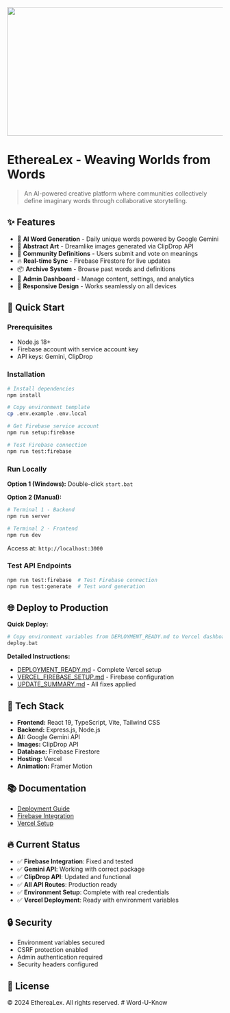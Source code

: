 <div align="center">
<img width="1200" height="300" alt="GHBanner" src="https://github.com/user-attachments/assets/0aa67016-6eaf-458a-adb2-6e31a0763ed6" />
</div>

# EthereaLex - Weaving Worlds from Words

> An AI-powered creative platform where communities collectively define imaginary words through collaborative storytelling.

## ✨ Features

- 🤖 **AI Word Generation** - Daily unique words powered by Google Gemini
- 🎨 **Abstract Art** - Dreamlike images generated via ClipDrop API
- 💬 **Community Definitions** - Users submit and vote on meanings
- 🔥 **Real-time Sync** - Firebase Firestore for live updates
- 📦 **Archive System** - Browse past words and definitions
- 🎯 **Admin Dashboard** - Manage content, settings, and analytics
- 📱 **Responsive Design** - Works seamlessly on all devices

## 🚀 Quick Start

### Prerequisites
- Node.js 18+
- Firebase account with service account key
- API keys: Gemini, ClipDrop

### Installation

```bash
# Install dependencies
npm install

# Copy environment template
cp .env.example .env.local

# Get Firebase service account
npm run setup:firebase

# Test Firebase connection
npm run test:firebase
```

### Run Locally

**Option 1 (Windows):** Double-click `start.bat`

**Option 2 (Manual):**
```bash
# Terminal 1 - Backend
npm run server

# Terminal 2 - Frontend
npm run dev
```

Access at: `http://localhost:3000`

### Test API Endpoints
```bash
npm run test:firebase  # Test Firebase connection
npm run test:generate  # Test word generation
```

## 🌐 Deploy to Production

**Quick Deploy:**
```bash
# Copy environment variables from DEPLOYMENT_READY.md to Vercel dashboard
deploy.bat
```

**Detailed Instructions:**
- [DEPLOYMENT_READY.md](DEPLOYMENT_READY.md) - Complete Vercel setup
- [VERCEL_FIREBASE_SETUP.md](VERCEL_FIREBASE_SETUP.md) - Firebase configuration
- [UPDATE_SUMMARY.md](UPDATE_SUMMARY.md) - All fixes applied

## 🔧 Tech Stack

- **Frontend:** React 19, TypeScript, Vite, Tailwind CSS
- **Backend:** Express.js, Node.js
- **AI:** Google Gemini API
- **Images:** ClipDrop API
- **Database:** Firebase Firestore
- **Hosting:** Vercel
- **Animation:** Framer Motion

## 📚 Documentation

- [Deployment Guide](DEPLOYMENT_GUIDE.md)
- [Firebase Integration](FIREBASE_INTEGRATION.md)
- [Vercel Setup](VERCEL_DEPLOY.md)

## 🔥 Current Status

- ✅ **Firebase Integration**: Fixed and tested
- ✅ **Gemini API**: Working with correct package
- ✅ **ClipDrop API**: Updated and functional
- ✅ **All API Routes**: Production ready
- ✅ **Environment Setup**: Complete with real credentials
- ✅ **Vercel Deployment**: Ready with environment variables

## 🔒 Security

- Environment variables secured
- CSRF protection enabled
- Admin authentication required
- Security headers configured

## 📄 License

© 2024 EthereaLex. All rights reserved.
#   W o r d - U - K n o w  
 
